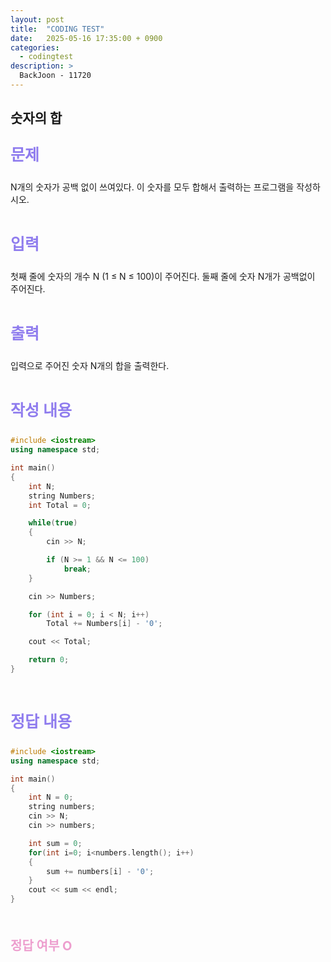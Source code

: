 ```yaml
---
layout: post
title:  "CODING TEST"
date:   2025-05-16 17:35:00 + 0900
categories:
  - codingtest
description: >
  BackJoon - 11720
---
```

## 숫자의 합

<p style = "color:#8f7cee; font-size:25px; font-weight:bold">
문제
</p>
N개의 숫자가 공백 없이 쓰여있다. 이 숫자를 모두 합해서 출력하는 프로그램을 작성하시오.

<br/>
<br/>

<p style = "color:#8f7cee; font-size:25px; font-weight:bold">
입력
</p>
첫째 줄에 숫자의 개수 N (1 ≤ N ≤ 100)이 주어진다. 둘째 줄에 숫자 N개가 공백없이 주어진다.

<br/>
<br/>

<p style = "color:#8f7cee; font-size:25px; font-weight:bold">
출력
</p>
입력으로 주어진 숫자 N개의 합을 출력한다.

<br/>
<br/>

<p style = "color:#8f7cee; font-size:25px; font-weight:bold">
작성 내용
</p>

```C++
#include <iostream>
using namespace std;

int main()
{
	int N;
	string Numbers;
	int Total = 0;

	while(true)
	{
		cin >> N;

		if (N >= 1 && N <= 100)
			break;
	}

	cin >> Numbers;

	for (int i = 0; i < N; i++)
		Total += Numbers[i] - '0';

	cout << Total;

	return 0;
}
```

<br/>

<p style = "color:#8f7cee; font-size:25px; font-weight:bold">
정답 내용
</p>

```C++
#include <iostream>
using namespace std;

int main()
{
	int N = 0; 
	string numbers;
	cin >> N;
	cin >> numbers;

	int sum = 0;
	for(int i=0; i<numbers.length(); i++)
	{
		sum += numbers[i] - '0';
	}
	cout << sum << endl;
}
```

<br/>

<p style = "color:#ed9ece; font-size:20px; font-weight:bold">
정답 여부 O
</p>
